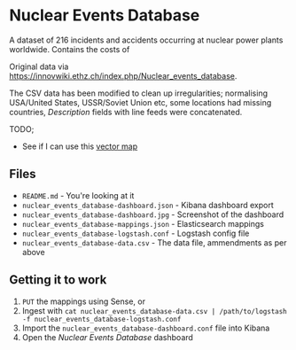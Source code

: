 # Nuclear Events Database

A dataset of 216 incidents and accidents occurring at nuclear power plants worldwide. Contains the costs of 

Original data via https://innovwiki.ethz.ch/index.php/Nuclear_events_database.

The CSV data has been modified to clean up irregularities; normalising USA/United States, USSR/Soviet Union etc, some locations had missing countries, *Description* fields with line feeds were concatenated.

TODO;
 * See if I can use this [vector map](https://github.com/stormpython/vectormap)

## Files

 * `README.md` - You're looking at it
 * `nuclear_events_database-dashboard.json` - Kibana dashboard export
 * `nuclear_events_database-dashboard.jpg` - Screenshot of the dashboard
 * `nuclear_events_database-mappings.json` - Elasticsearch mappings
 * `nuclear_events_database-logstash.conf` - Logstash config file
 * `nuclear_events_database-data.csv` - The data file, ammendments as per above

## Getting it to work

1. `PUT` the mappings using Sense, or 
2. Ingest with `cat nuclear_events_database-data.csv | /path/to/logstash -f nuclear_events_database-logstash.conf`
3. Import the `nuclear_events_database-dashboard.conf` file into Kibana
4. Open the *Nuclear Events Database* dashboard